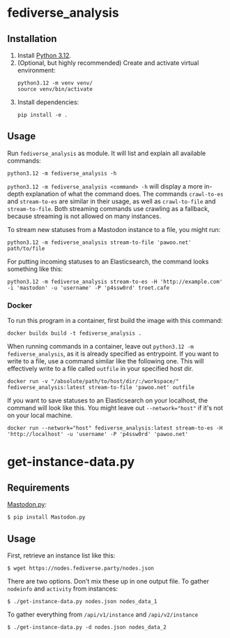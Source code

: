 # fediverse_analysis

## Installation

1. Install [Python 3.12](https://python.org/downloads/).
2. (Optional, but highly recommended) Create and activate virtual environment:
    ```shell
    python3.12 -m venv venv/
    source venv/bin/activate
    ```
3. Install dependencies:
    ```shell
    pip install -e .
    ```

## Usage

Run `fediverse_analysis` as module. It will list and explain all available commands:
```shell
python3.12 -m fediverse_analysis -h
```

`python3.12 -m fediverse_analysis <command> -h` will display a more in-depth explanation of what the command does. The commands `crawl-to-es` and `stream-to-es` are similar in their usage, as well as `crawl-to-file` and `stream-to-file`. Both streaming commands use crawling as a fallback, because streaming is not allowed on many instances.

To stream new statuses from a Mastodon instance to a file, you might run:
```shell
python3.12 -m fediverse_analysis stream-to-file 'pawoo.net' path/to/file
```
For putting incoming statuses to an Elasticsearch, the command looks something like this:
```shell
python3.12 -m fediverse_analysis stream-to-es -H 'http://example.com' -i 'mastodon' -u 'username' -P 'p4ssw0rd' troet.cafe
```

### Docker

To run this program in a container, first build the image with this command:
```shell
docker buildx build -t fediverse_analysis .
```

When running commands in a container, leave out `python3.12 -m fediverse_analysis`, as it is already specified as entrypoint. If you want to write to a file, use a command similar like the following one. This will effectively write to a file called `outfile` in your specified host dir.
```shell
docker run -v "/absolute/path/to/host/dir/:/workspace/" fediverse_analysis:latest stream-to-file 'pawoo.net' outfile
```
If you want to save statuses to an Elasticsearch on your localhost, the command will look like this. You might leave out `--network="host"` if it's not on your local machine.
```shell
docker run --network="host" fediverse_analysis:latest stream-to-es -H 'http://localhost' -u 'username' -P 'p4ssw0rd' 'pawoo.net'
```


# get-instance-data.py

## Requirements

[Mastodon.py](https://mastodonpy.readthedocs.io/en/stable/index.html):
```
$ pip install Mastodon.py
```

## Usage

First, retrieve an instance list like this:
```
$ wget https://nodes.fediverse.party/nodes.json
```
There are two options. Don't mix these up in one output file. To gather `nodeinfo` and `activity` from instances:
```
$ ./get-instance-data.py nodes.json nodes_data_1
```
To gather everything from `/api/v1/instance` and `/api/v2/instance`
```
$ ./get-instance-data.py -d nodes.json nodes_data_2
```
